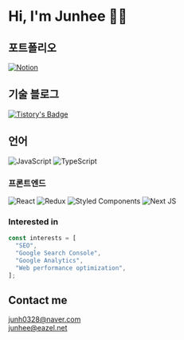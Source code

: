 # Hi, I'm Junhee 🙋🏻

## 포트폴리오

[![Notion](https://img.shields.io/badge/Notion-%23000000.svg?style=for-the-badge&logo=notion&logoColor=white)](https://alder-waltz-e64.notion.site/bfb4be71d8db458796bcceae0614ce80?pvs=4)

## 기술 블로그

[![Tistory's Badge](https://github-readme-tistory-card.vercel.app/api/badge?name=Tistory&theme=default)](https://junheedot.tistory.com/)

## 언어

![JavaScript](https://img.shields.io/badge/javascript-%23323330.svg?style=for-the-badge&logo=javascript&logoColor=%23F7DF1E)
![TypeScript](https://img.shields.io/badge/typescript-%23007ACC.svg?style=for-the-badge&logo=typescript&logoColor=white)

### 프론트엔드

![React](https://img.shields.io/badge/react-%2320232a.svg?style=for-the-badge&logo=react&logoColor=%2361DAFB)
![Redux](https://img.shields.io/badge/redux-%23593d88.svg?style=for-the-badge&logo=redux&logoColor=white)
![Styled Components](https://img.shields.io/badge/styled--components-DB7093?style=for-the-badge&logo=styled-components&logoColor=white)
![Next JS](https://img.shields.io/badge/Next-black?style=for-the-badge&logo=next.js&logoColor=white)

### Interested in

```jsx
const interests = [
  "SEO",
  "Google Search Console",
  "Google Analytics",
  "Web performance optimization",
];
```

## Contact me

junh0328@naver.com <br/>
junhee@eazel.net
